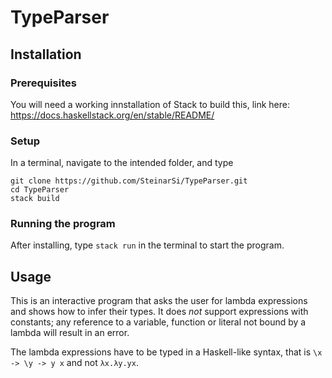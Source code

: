 # TypeParser

## Installation

### Prerequisites
You will need a working innstallation of Stack to build this, link here: https://docs.haskellstack.org/en/stable/README/

### Setup
In a terminal, navigate to the intended folder, and type
```
git clone https://github.com/SteinarSi/TypeParser.git
cd TypeParser
stack build
```

### Running the program

After installing, type `stack run` in the terminal to start the program. 


## Usage

This is an interactive program that asks the user for lambda expressions and shows how to infer their types. It does *not* support expressions with constants; any reference to a variable, function or literal not bound by a lambda will result in an error.

The lambda expressions have to be typed in a Haskell-like syntax, that is `\x -> \y -> y x` and not `λx.λy.yx`.